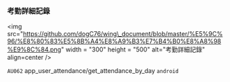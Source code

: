 ### 考勤詳細記錄

&lt;img src="https://github.com/dogC76/wing\_document/blob/master/%E5%9C%96/%E8%80%83%E5%8B%A4%E8%A9%B3%E7%B4%B0%E8%A8%98%E9%8C%84.png" width = "300" height = "500" alt="考勤詳細記錄" align=center /&gt;  



`AU062` app\_user\_attendance/get\_attendance\_by\_day `android`  

